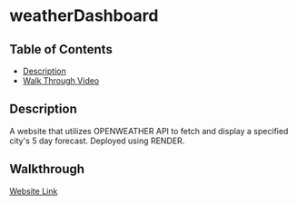# weatherDashboard
## Table of Contents
- [Description](#description)
- [Walk Through Video](#Walkthrough)

## Description 
A website that utilizes OPENWEATHER API to fetch and display a specified city's 5 day forecast. Deployed using RENDER.

## Walkthrough
[Website Link](https://weatherdashboard-1-giuv.onrender.com/)